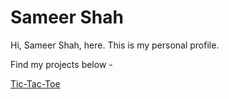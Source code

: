 # Sameer Shah

Hi, Sameer Shah, here. This is my personal profile. 

Find my projects below - 

[Tic-Tac-Toe](https://sameer-shah.github.io/tic_tac_toe/)
